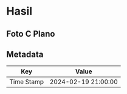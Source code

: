 # Hasil

## Foto C Plano


## Metadata

| Key        | Value               |
| ---------- | ------------------- |
| Time Stamp | 2024-02-19 21:00:00 |



